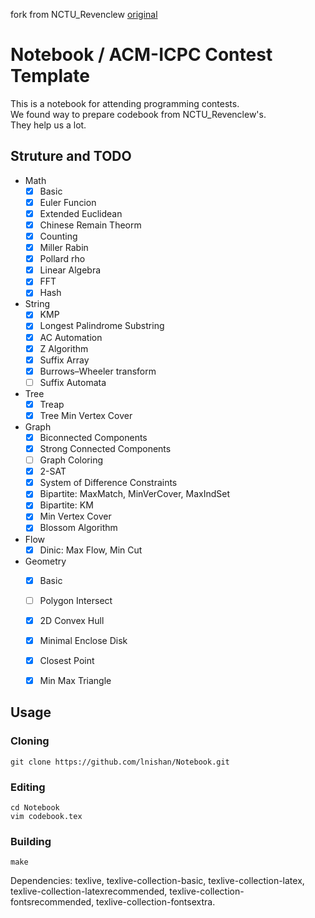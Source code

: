 fork from NCTU\_Revenclew [original](https://github.com/lnishan/Notebook)  

# Notebook / ACM-ICPC Contest Template
This is a notebook for attending programming contests.  
We found way to prepare codebook from NCTU\_Revenclew's.  
They help us a lot.  


## Struture and TODO
* Math
  - [x] Basic
  - [x] Euler Funcion
  - [x] Extended Euclidean
  - [x] Chinese Remain Theorm
  - [x] Counting
  - [x] Miller Rabin
  - [x] Pollard rho
  - [x] Linear Algebra
  - [x] FFT
  - [x] Hash
* String
  - [x] KMP
  - [x] Longest Palindrome Substring
  - [x] AC Automation
  - [x] Z Algorithm
  - [x] Suffix Array
  - [x] Burrows–Wheeler transform
  - [ ] Suffix Automata
* Tree
  - [x] Treap
  - [x] Tree Min Vertex Cover
* Graph
  - [x] Biconnected Components
  - [x] Strong Connected Components
  - [ ] Graph Coloring
  - [x] 2-SAT
  - [x] System of Difference Constraints
  - [x] Bipartite: MaxMatch, MinVerCover, MaxIndSet
  - [x] Bipartite: KM
  - [x] Min Vertex Cover
  - [x] Blossom Algorithm
* Flow
  - [x] Dinic: Max Flow, Min Cut
* Geometry
  - [x] Basic
  - [ ] Polygon Intersect
  - [x] 2D Convex Hull
  - [x] Minimal Enclose Disk
  - [x] Closest Point
  - [x] Min Max Triangle


## Usage

### Cloning
```
git clone https://github.com/lnishan/Notebook.git
```
### Editing
```
cd Notebook
vim codebook.tex
```

### Building
```
make
```
Dependencies: texlive, texlive-collection-basic, texlive-collection-latex, texlive-collection-latexrecommended, texlive-collection-fontsrecommended, texlive-collection-fontsextra.
